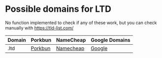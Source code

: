 # Possible domains for LTD

No function implemented to check if any of these work, but you can check manually with https://tld-list.com/

| Domain | Porkbun | NameCheap | Google Domains |
|---|---|---|---|
| .ltd | [Porkbun](https://porkbun.com/checkout/search?prb=e814663da1&tlds=&idnLanguage=&search=search&q=.ltd) | [Namecheap](https://www.namecheap.com/domains/registration/results/?domain=.ltd) | [Google](https://domains.google.com/registrar/search?searchTerm=.ltd) |
